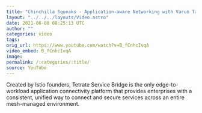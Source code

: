 ```yaml
---
title: "Chinchilla Squeaks - Application-aware Networking with Varun Talwar from Tetrate"
layout: "../../../layouts/Video.astro"
date: 2021-06-08 08:25:13 UTC
author: ""
categories: video
tags: 
orig_url: https://www.youtube.com/watch?v=B_fCnhcIvqA
video_embed: B_fCnhcIvqA
image:
permalink: /:categories/:title/
source: YouTube
---
```

Created by Istio founders, Tetrate Service Bridge is the only edge-to-workload application connectivity platform that provides enterprises with a consistent, unified way to connect and secure services across an entire mesh-managed environment.